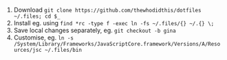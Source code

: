 1. Download `git clone https://github.com/thewhodidthis/dotfiles ~/.files; cd $_`
2. Install eg. using `find *rc -type f -exec ln -fs ~/.files/{} ~/.{} \;`
3. Save local changes separately, eg. `git checkout -b gina`
4. Customise, eg. `ln -s /System/Library/Frameworks/JavaScriptCore.framework/Versions/A/Resources/jsc ~/.files/bin`
